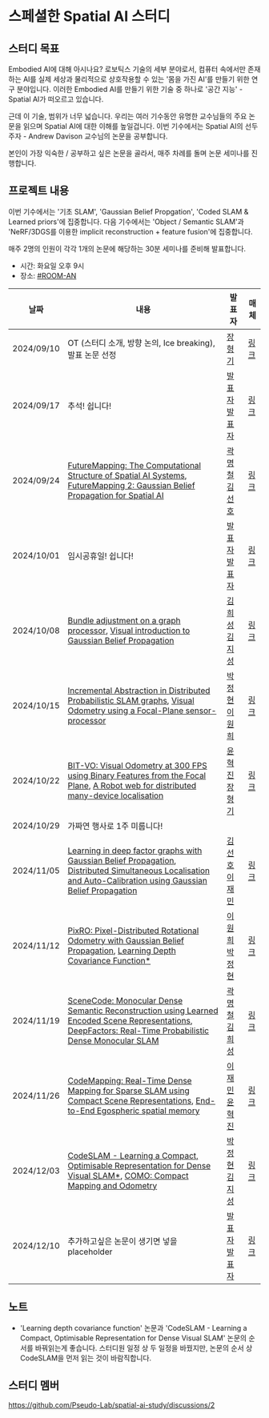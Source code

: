 # 스페셜한 Spatial AI 스터디

## 스터디 목표

Embodied AI에 대해 아시나요?
로보틱스 기술의 세부 분야로서, 컴퓨터 속에서만 존재하는 AI를 실제 세상과 물리적으로 상호작용할 수 있는 '몸을 가진 AI'를 만들기 위한 연구 분야입니다.
이러한 Embodied AI를 만들기 위한 기술 중 하나로 '공간 지능' - Spatial AI가 떠오르고 있습니다.

근데 이 기술, 범위가 너무 넓습니다.
우리는 여러 기수동안 유명한 교수님들의 주요 논문을 읽으며 Spatial AI에 대한 이해를 높일겁니다.
이번 기수에서는 Spatial AI의 선두주자 - Andrew Davison 교수님의 논문을 공부합니다.

본인이 가장 익숙한 / 공부하고 싶은 논문을 골라서, 매주 차례를 돌며 논문 세미나를 진행합니다.

## 프로젝트 내용

이번 기수에서는 '기초 SLAM', 'Gaussian Belief Propgation', 'Coded SLAM & Learned priors'에 집중합니다.
다음 기수에서는 'Object / Semantic SLAM'과 'NeRF/3DGS를 이용한 implicit reconstruction + feature fusion'에 집중합니다.

매주 2명의 인원이 각각 1개의 논문에 해당하는 30분 세미나를 준비해 발표합니다.

- 시간: 화요일 오후 9시
- 장소: [#ROOM-AN](https://discord.gg/EPurkHVtp2)

| 날짜 | 내용 | 발표자 | 매체 | 
| ----- | ----- | -------- | ----- |
| 2024/09/10 | OT (스터디 소개, 방향 논의, Ice breaking), 발표 논문 선정 | [장형기]() | [링크]() | 
| 2024/09/17 |  추석! 쉽니다!  | [발표자]() [발표자]() | [링크]() | 
| 2024/09/24 | [FutureMapping: The Computational Structure of Spatial AI Systems](https://arxiv.org/abs/1803.11288), [FutureMapping 2: Gaussian Belief Propagation for Spatial AI](https://arxiv.org/abs/1910.14139) | [곽명철]() [김선호]() | [링크]() | 
| 2024/10/01 | 임시공휴일! 쉽니다! | [발표자]() [발표자]() | [링크]() |
| 2024/10/08 |[Bundle adjustment on a graph processor](https://arxiv.org/abs/2003.03134), [Visual introduction to Gaussian Belief Propagation](https://arxiv.org/abs/2107.02308) | [김희성]() [김지성]() | [링크]() | 
| 2024/10/15 | [Incremental Abstraction in Distributed Probabilistic SLAM graphs](https://arxiv.org/abs/2109.06241), [Visual Odometry using a Focal-Plane sensor-processor](https://www.imperial.ac.uk/media/imperial-college/faculty-of-engineering/computing/public/1819-ug-projects/MuraiR-Visual-Odometry-Using-a-Focal-plane-Sensor-processor.pdf) | [박정현]() [이원희]() | [링크]() | 
| 2024/10/22 | [BIT-VO: Visual Odometry at 300 FPS using Binary Features from the Focal Plane](https://arxiv.org/abs/2004.11186), [A Robot web for distributed many-device localisation](https://arxiv.org/abs/2202.03314) | [윤혁진]() [장형기]() | [링크]() | 
| 2024/10/29 | 가짜연 행사로 1주 미룹니다! |  |  | 
| 2024/11/05 | [Learning in deep factor graphs with Gaussian Belief Propagation](https://arxiv.org/abs/2311.14649), [Distributed Simultaneous Localisation and Auto-Calibration using Gaussian Belief Propagation](https://arxiv.org/abs/2401.15036) | [김선호]() [이재민]() | [링크]() | 
| 2024/11/12 | [PixRO: Pixel-Distributed Rotational Odometry with Gaussian Belief Propagation](https://arxiv.org/abs/2406.09726), [Learning Depth Covariance Function*](https://arxiv.org/abs/2303.12157)| [이원희]() [박정현]() | [링크]() | 
| 2024/11/19 | [SceneCode: Monocular Dense Semantic Reconstruction using Learned Encoded Scene Representations](https://arxiv.org/abs/1903.06482), [DeepFactors: Real-Time Probabilistic Dense Monocular SLAM](https://arxiv.org/abs/2001.05049) | [곽명철]() [김희성]() | [링크]() | 
| 2024/11/26 | [CodeMapping: Real-Time Dense Mapping for Sparse SLAM using Compact Scene Representations](https://arxiv.org/abs/2107.08994), [End-to-End Egospheric spatial memory](https://arxiv.org/abs/2102.07764) | [이재민]() [윤혁진]() | [링크]() | 
| 2024/12/03 | [CodeSLAM - Learning a Compact, Optimisable Representation for Dense Visual SLAM*](https://arxiv.org/abs/1804.00874), [COMO: Compact Mapping and Odometry](https://arxiv.org/abs/2404.03531) | [박정현]() [김지성]() | [링크]() | 
| 2024/12/10 | 추가하고싶은 논문이 생기면 넣을 placeholder | [발표자]() [발표자]() | [링크]() | 

## 노트

- 'Learning depth covariance function' 논문과 'CodeSLAM - Learning a Compact, Optimisable Representation for Dense Visual SLAM' 논문의 순서를 바꿔읽는게 좋습니다. 스터디원 일정 상 두 일정을 바꿨지만, 논문의 순서 상 CodeSLAM을 먼저 읽는 것이 바람직합니다.

## 스터디 멤버

https://github.com/Pseudo-Lab/spatial-ai-study/discussions/2
